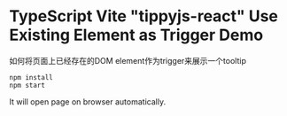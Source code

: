 TypeScript Vite "tippyjs-react" Use Existing Element as Trigger Demo
===========================

如何将页面上已经存在的DOM element作为trigger来展示一个tooltip

```
npm install
npm start
```

It will open page on browser automatically.
